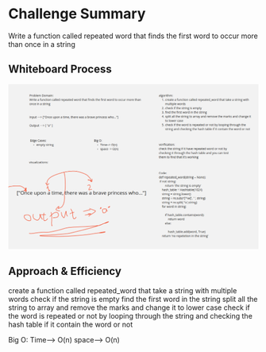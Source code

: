 # Challenge Summary
<!-- Description of the challenge -->
Write a function called repeated word that finds the first word to occur more than once in a string
## Whiteboard Process
<!-- Embedded whiteboard image -->
![](code-challenges/challenge-31.png)
## Approach & Efficiency
<!-- What approach did you take? Why? What is the Big O space/time for this approach? -->
create a function called repeated_word that take a string with multiple words
check if the string is empty
find the first word in the string
split all the string to array and remove the marks and change it to lower case
check if the word is repeated or not by looping through the string and checking the hash table if it contain the word or not

Big O:
Time--> O(n)
space--> O(n)

